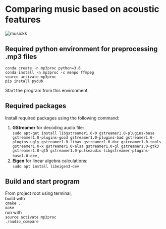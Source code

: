# Comparing music based on acoustic features


![musickk](https://i.pinimg.com/originals/52/be/8e/52be8e782a37fe8bc3f0c30b17734898.jpg?style=centerme)  

## Required python environment for preprocessing .mp3 files
``` conda create -n mp3proc python=3.6  ``` <br>
``` conda install -n mp3proc -c menpo ffmpeg ``` <br>
``` source activate mp3proc ``` <br>
``` pip install pydub ``` <br>

Start the program from this environment.

## Required packages
Install required packages using the following command: <br>
1. **GStreamer** for decoding audio file: <br>
```sudo apt-get install libgstreamer1.0-0 gstreamer1.0-plugins-base gstreamer1.0-plugins-good gstreamer1.0-plugins-bad gstreamer1.0-plugins-ugly gstreamer1.0-libav gstreamer1.0-doc gstreamer1.0-tools gstreamer1.0-x gstreamer1.0-alsa gstreamer1.0-gl gstreamer1.0-gtk3 gstreamer1.0-qt5 gstreamer1.0-pulseaudio libgstreamer-plugins-base1.0-dev``` ,
2. **Eigen** for linear algebra calculations: <br>
```sudo apt install libeigen3-dev```

## Build and start program
From project root using terminal,  
build with <br>
```cmake .``` <br>
```make``` <br>
run with <br>
```source activate mp3proc``` <br>
```./audio_compare```
